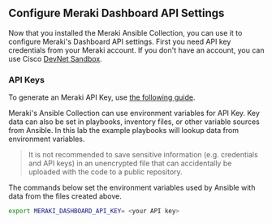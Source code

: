 ## Configure Meraki Dashboard API Settings

Now that you installed the Meraki Ansible Collection, you can use it to configure Meraki's Dashboard API settings. First you need API key credentials from your Meraki account. If you don't have an account, you can use Cisco [DevNet Sandbox](https://developer.cisco.com/site/sandbox/).

### API Keys

To generate an Meraki API Key, use [the following guide](https://documentation.meraki.com/General_Administration/Other_Topics/Cisco_Meraki_Dashboard_API).

Meraki's Ansible Collection can use environment variables for API Key.  Key data can also be set in playbooks, inventory files, or other variable sources from Ansible. In this lab the example playbooks will lookup data from environment variables.

> It is not recommended to save sensitive information (e.g. credentials and API keys) in an unencrypted file that can accidentally be uploaded with the code to a public repository.

The commands below set the environment variables used by Ansible with data from the files created above.

```bash
export MERAKI_DASHBOARD_API_KEY= <your API key>
```